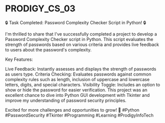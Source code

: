# PRODIGY_CS_03

🔒 Task Completed: Password Complexity Checker Script in Python! 🔒

I'm thrilled to share that I've successfully completed a project to develop a Password Complexity Checker script in Python. This script evaluates the strength of passwords based on various criteria and provides live feedback to users about the password's complexity.

Key Features:

Live Feedback: Instantly assesses and displays the strength of passwords as users type.
Criteria Checking: Evaluates passwords against common complexity rules such as length, inclusion of uppercase and lowercase letters, digits, and special characters.
Visibility Toggle: Includes an option to show or hide the password for easier verification.
This project was an excellent chance to dive into Python GUI development with Tkinter and improve my understanding of password security principles.

Excited for more challenges and opportunities to grow! 🚀 #Python #PasswordSecurity #Tkinter #Programming #Learning #ProdigyInfoTech
